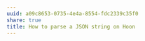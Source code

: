 ```yaml
---
uuid: a09c8653-0735-4e4a-8554-fdc2339c35f0
share: true
title: How to parse a JSON string on Hoon
---
```

